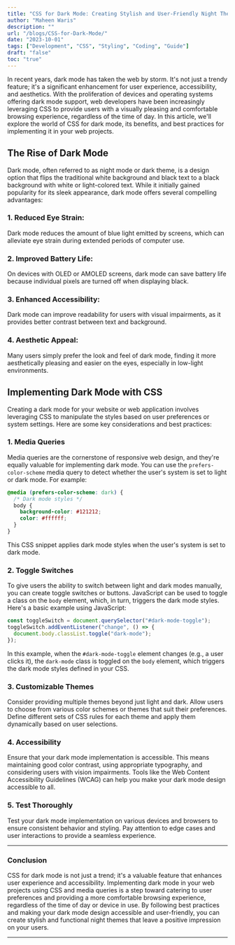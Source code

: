 ```yaml
---
title: "CSS for Dark Mode: Creating Stylish and User-Friendly Night Themes"
author: "Maheen Waris"
description: ""
url: "/blogs/CSS-for-Dark-Mode/"
date: "2023-10-01"
tags: ["Development", "CSS", "Styling", "Coding", "Guide"]
draft: "false"
toc: "true"
---
```


In recent years, dark mode has taken the web by storm. It's not just a trendy feature; it's a significant enhancement for user experience, accessibility, and aesthetics. With the proliferation of devices and operating systems offering dark mode support, web developers have been increasingly leveraging CSS to provide users with a visually pleasing and comfortable browsing experience, regardless of the time of day. In this article, we'll explore the world of CSS for dark mode, its benefits, and best practices for implementing it in your web projects.

## The Rise of Dark Mode

Dark mode, often referred to as night mode or dark theme, is a design option that flips the traditional white background and black text to a black background with white or light-colored text. While it initially gained popularity for its sleek appearance, dark mode offers several compelling advantages:

### 1. Reduced Eye Strain:

Dark mode reduces the amount of blue light emitted by screens, which can alleviate eye strain during extended periods of computer use.

### 2. Improved Battery Life:

On devices with OLED or AMOLED screens, dark mode can save battery life because individual pixels are turned off when displaying black.

### 3. Enhanced Accessibility:

Dark mode can improve readability for users with visual impairments, as it provides better contrast between text and background.

### 4. Aesthetic Appeal:

Many users simply prefer the look and feel of dark mode, finding it more aesthetically pleasing and easier on the eyes, especially in low-light environments.

## Implementing Dark Mode with CSS

Creating a dark mode for your website or web application involves leveraging CSS to manipulate the styles based on user preferences or system settings. Here are some key considerations and best practices:

### 1. Media Queries

Media queries are the cornerstone of responsive web design, and they're equally valuable for implementing dark mode. You can use the `prefers-color-scheme` media query to detect whether the user's system is set to light or dark mode. For example:

```css
@media (prefers-color-scheme: dark) {
  /* Dark mode styles */
  body {
    background-color: #121212;
    color: #ffffff;
  }
}
```

This CSS snippet applies dark mode styles when the user's system is set to dark mode.

### 2. Toggle Switches

To give users the ability to switch between light and dark modes manually, you can create toggle switches or buttons. JavaScript can be used to toggle a class on the `body` element, which, in turn, triggers the dark mode styles. Here's a basic example using JavaScript:

```javascript
const toggleSwitch = document.querySelector("#dark-mode-toggle");
toggleSwitch.addEventListener("change", () => {
  document.body.classList.toggle("dark-mode");
});
```

In this example, when the `#dark-mode-toggle` element changes (e.g., a user clicks it), the `dark-mode` class is toggled on the `body` element, which triggers the dark mode styles defined in your CSS.

### 3. Customizable Themes

Consider providing multiple themes beyond just light and dark. Allow users to choose from various color schemes or themes that suit their preferences. Define different sets of CSS rules for each theme and apply them dynamically based on user selections.

### 4. Accessibility

Ensure that your dark mode implementation is accessible. This means maintaining good color contrast, using appropriate typography, and considering users with vision impairments. Tools like the Web Content Accessibility Guidelines (WCAG) can help you make your dark mode design accessible to all.

### 5. Test Thoroughly

Test your dark mode implementation on various devices and browsers to ensure consistent behavior and styling. Pay attention to edge cases and user interactions to provide a seamless experience.

<hr>

### Conclusion

CSS for dark mode is not just a trend; it's a valuable feature that enhances user experience and accessibility. Implementing dark mode in your web projects using CSS and media queries is a step toward catering to user preferences and providing a more comfortable browsing experience, regardless of the time of day or device in use. By following best practices and making your dark mode design accessible and user-friendly, you can create stylish and functional night themes that leave a positive impression on your users.

---
